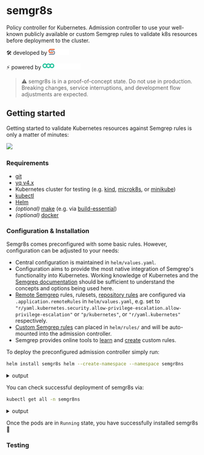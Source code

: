 # semgr8s

Policy controller for Kubernetes.
Admission controller to use your well-known publicly available or custom Semgrep rules to validate k8s resources before deployment to the cluster.

:hammer_and_wrench: developed by 
<a href="https://securesystems.de">
    <picture>
      <img src="docs/assets/sse-logo.svg" height="15" alt="SSE logo"/>
    </picture>
  </a>

:zap: powered by
<a href="https://semgrep.dev">
    <picture>
      <img src="docs/assets/semgrep-logo.svg" height="15" alt="Semgrep logo"/>
    </picture>
  </a>

> :warning: semgr8s is in a proof-of-concept state. Do not use in production. Breaking changes, service interruptions, and development flow adjustments are expected.

## Getting started

Getting started to validate Kubernetes resources against Semgrep rules is only a matter of minutes:

![](docs/assets/semgr8s_demo.gif)

### Requirements

- [git](https://git-scm.com/)
- [yq v4.x](https://mikefarah.gitbook.io/yq/)
- Kubernetes cluster for testing (e.g. [kind](https://kind.sigs.k8s.io/), [microk8s](https://microk8s.io/docs), or [minikube](https://minikube.sigs.k8s.io/docs/start/))
- [kubectl](https://kubernetes.io/docs/reference/kubectl/)
- [Helm](https://helm.sh/)
- *(optional)* [make](https://www.gnu.org/software/make/) (e.g. via [build-essential](https://packages.ubuntu.com/focal/build-essential))
- *(optional)* [docker](https://docs.docker.com/get-docker/)

### Configuration & Installation

Semgr8s comes preconfigured with some basic rules.
However, configuration can be adjusted to your needs:

- Central configuration is maintained in `helm/values.yaml`.
- Configuration aims to provide the most native integration of Semgrep's functionality into Kubernetes. Working knowledge of Kubernetes and the [Semgrep documentation](https://semgrep.dev/docs/) should be sufficient to understand the concepts and options being used here.
- [Remote Semgrep](https://registry.semgrep.dev/rule) rules, rulesets, [repository rules](https://github.com/returntocorp/semgrep-rules) are configured via `.application.remoteRules` in `helm/values.yaml`, e.g. set to `"r/yaml.kubernetes.security.allow-privilege-escalation.allow-privilege-escalation"` or `"p/kubernetes"`, or `"r/yaml.kubernetes"` respectively.
- [Custom Semgrep rules](https://semgrep.dev/docs/writing-rules/overview/) can placed in `helm/rules/` and will be auto-mounted into the admission controller.
- Semgrep provides online tools to [learn](https://semgrep.dev/learn) and [create](https://semgrep.dev/playground/new) custom rules.

To deploy the preconfigured admission controller simply run:

```bash
helm install semgr8s helm --create-namespace --namespace semgr8ns
```
<details>
  <summary>output</summary>
  
  ```bash
  NAME: semgr8s
  LAST DEPLOYED: Mon Apr 24 18:38:57 2023
  NAMESPACE: semgr8ns
  STATUS: deployed
  REVISION: 1
  TEST SUITE: None
  NOTES:
  Successfully installed semgr8s!
  ```
</details>

You can check successful deployment of semgr8s via:

```bash
kubectl get all -n semgr8ns
```
<details>
  <summary>output</summary>
  
  ```bash
  NAME                           READY   STATUS             RESTARTS   AGE
pod/semgr8s-57c8457dff-fmdfn   0/1     Running   0          3m38s

NAME                      TYPE        CLUSTER-IP     EXTERNAL-IP   PORT(S)   AGE
service/semgr8s-service   ClusterIP   10.96.205.56   <none>        443/TCP   3m38s

NAME                      READY   UP-TO-DATE   AVAILABLE   AGE
deployment.apps/semgr8s   0/1     1            0           3m38s

NAME                                 DESIRED   CURRENT   READY   AGE
replicaset.apps/semgr8s-57c8457dff   1         1         0       3m38s
  ```
</details>

Once the pods are in `Running` state, you have successfully installed semgr8s :rocket:

### Testing



